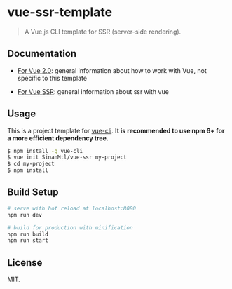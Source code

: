# vue-ssr-template

> A Vue.js CLI template for SSR (server-side rendering).

## Documentation
- [For Vue 2.0](http://vuejs.org/guide/): general information about how to work with Vue, not specific to this template

- [For Vue SSR](http://ssr.vuejs.org/en/): general information about ssr with vue

## Usage

This is a project template for [vue-cli](https://github.com/vuejs/vue-cli). **It is recommended to use npm 6+ for a more efficient dependency tree.**

``` bash
$ npm install -g vue-cli
$ vue init SinanMtl/vue-ssr my-project
$ cd my-project
$ npm install
```

## Build Setup

```bash
# serve with hot reload at localhost:8080
npm run dev

# build for production with minification
npm run build
npm run start
```
## License
MIT.
